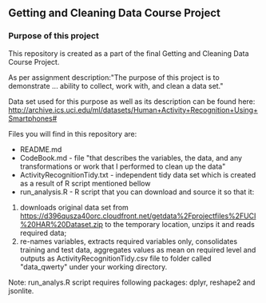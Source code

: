 ## Getting and Cleaning Data Course Project

### Purpose of this project

This repository is created as a part of the final Getting and Cleaning Data Course Project.

As per assignment description:"The purpose of this project is to demonstrate ... ability to collect, work with, and clean a data set."

Data set used for this purpose as well as its description can be found here:
http://archive.ics.uci.edu/ml/datasets/Human+Activity+Recognition+Using+Smartphones#


Files you will find in this repository are:

- README.md
- CodeBook.md - file "that describes the variables, the data, and any transformations or work that I performed to clean up the data"
- ActivityRecognitionTidy.txt - independent tidy data set which is created as a result of R script mentioned bellow
- run_analysis.R - R script that you can download and source it so that it:

1. downloads original data set from https://d396qusza40orc.cloudfront.net/getdata%2Fprojectfiles%2FUCI%20HAR%20Dataset.zip to the temporary location, unzips it and reads required data;
2. re-names variables, extracts required variables only, consolidates training and test data, aggregates values as mean on required level and outputs as ActivityRecognitionTidy.csv file to folder called "data_qwerty" under your working directory.

Note: run_analys.R script requires following packages: dplyr, reshape2 and jsonlite.
